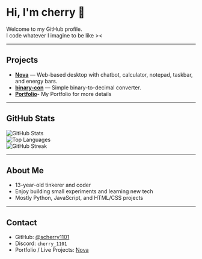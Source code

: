 # Hi, I'm cherry 👋

Welcome to my GitHub profile.  
I code whatever I imagine to be like ><

---

## Projects

- **[Nova](https://nova1101.netlify.app)** — Web-based desktop with chatbot, calculator, notepad, taskbar, and energy bars.  
- **[binary-con](https://github.com/scherry1101/binary-con)** — Simple binary-to-decimal converter.
- **[Portfolio](https://github.com/scherry1101/Portfolio)**- My Portfolio for more details

---

## GitHub Stats

![GitHub Stats](https://github-readme-stats.vercel.app/api?username=scherry1101&show_icons=true&theme=radical)  
![Top Languages](https://github-readme-stats.vercel.app/api/top-langs/?username=scherry1101&layout=compact&theme=radical)  
![GitHub Streak](https://github-readme-streak-stats.herokuapp.com/?user=scherry1101&theme=radical)  



---

## About Me

- 13-year-old tinkerer and coder  
- Enjoy building small experiments and learning new tech  
- Mostly Python, JavaScript, and HTML/CSS projects  

---

## Contact

- GitHub: [@scherry1101](https://github.com/scherry1101)  
- Discord: `cherry_1101`  
- Portfolio / Live Projects: [Nova](https://nova1101.netlify.app)




<!--
**sCherry1101/sCherry1101** is a ✨ _special_ ✨ repository because its `README.md` (this file) appears on your GitHub profile.

Here are some ideas to get you started:

- 🔭 I’m currently working on ...
- 🌱 I’m currently learning ...
- 👯 I’m looking to collaborate on ...
- 🤔 I’m looking for help with ...
- 💬 Ask me about ...
- 📫 How to reach me: ...
- 😄 Pronouns: ...
- ⚡ Fun fact: ...
-->
